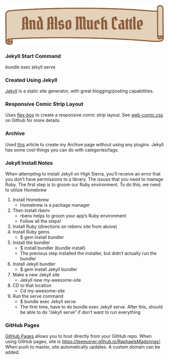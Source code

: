 ![# And Also Much Cattle][logo]
### Jekyll Start Command
bundle exec jekyll serve

### Created Using Jekyll
[Jekyll] is a static site generator, with great blogging/posting capabilities.

### Responsive Comic Strip Layout
Uses [flex-box] to create a responsive comic strip layout. See [web-comic.css] on Github for more details.

### Archive
Used [this] article to create my Archive page without using any plugins.
Jekyll has some cool things you can do with categories/tags.

### Jekyll Install Notes 
When attempting to install Jekyll on High Sierra, you’ll receive an error that you don’t have permissions to a library. The issues that you need to manage Ruby. The first step is to groom our Ruby environment. To do this, we need to utilize Homebrew

1. Install Homebrew
    * Homebrew is a package manager
2. Then install rbenv
    * rbenv helps to groom your app’s Ruby environment
    * Follow all the steps!
3. Install Ruby (directions on rebenv site from above)
4. Install Ruby gems
    * $ gem install bundler
5. Install the bundler 
    * $ install bundler (bundle install)
    * The previous step installed the installer, but didn’t actually run the bundler
6. Install Jekyll bundler
    * $ gem install Jekyll bundler
7. Make a new Jekyll site
    * Jekyll new my-awesome-site
8. CD to that location
    * Cd my-awesome-site
9. Run the serve command
    * $ bundle exec Jekyll serve
    * The first time, have to do bundle exec Jekyll serve. After this, should be able to do “Jekyll serve” if don’t want to run everything
    
### GitHub Pages
[GitHub Pages] allows you to host directly from your GitHub repo. When using GitHub pages, site is https://leeessner.github.io/RaphaelsMadonnas/. When push to master, site automatically updates. A custom domain can be added.

[logo]:https://github.com/karlyanelson/andalsomuchcattle/blob/gh-pages/logo.png
[flex-box]:https://css-tricks.com/snippets/css/a-guide-to-flexbox/
[this]:https://codinfox.github.io/dev/2015/03/06/use-tags-and-categories-in-your-jekyll-based-github-pages/
[Jekyll]:http://jekyllrb.com
[web-comic.css]:https://github.com/karlyanelson/web-comic.css
[GitHub Pages]:https://pages.github.com/
